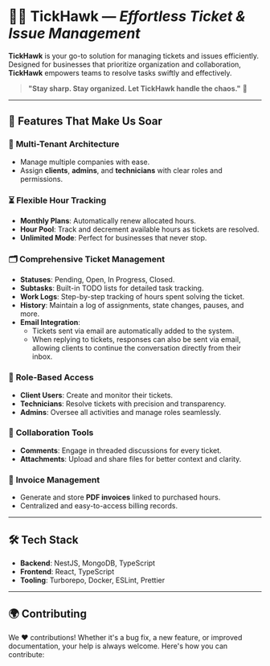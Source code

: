 # 🦅✨ **TickHawk** — *Effortless Ticket & Issue Management*

**TickHawk** is your go-to solution for managing tickets and issues efficiently. Designed for businesses that prioritize organization and collaboration, **TickHawk** empowers teams to resolve tasks swiftly and effectively. 

> **"Stay sharp. Stay organized. Let TickHawk handle the chaos."** 🦅

---

## 🚀 **Features That Make Us Soar**

### 🏢 **Multi-Tenant Architecture**
- Manage multiple companies with ease.
- Assign **clients**, **admins**, and **technicians** with clear roles and permissions.

### ⏳ **Flexible Hour Tracking**
- **Monthly Plans**: Automatically renew allocated hours.
- **Hour Pool**: Track and decrement available hours as tickets are resolved.
- **Unlimited Mode**: Perfect for businesses that never stop.

### 🗂️ **Comprehensive Ticket Management**
- **Statuses**: Pending, Open, In Progress, Closed.
- **Subtasks**: Built-in TODO lists for detailed task tracking.
- **Work Logs**: Step-by-step tracking of hours spent solving the ticket.
- **History**: Maintain a log of assignments, state changes, pauses, and more.
- **Email Integration**: 
  - Tickets sent via email are automatically added to the system.
  - When replying to tickets, responses can also be sent via email, allowing clients to continue the conversation directly from their inbox.

### 👥 **Role-Based Access**
- **Client Users**: Create and monitor their tickets.
- **Technicians**: Resolve tickets with precision and transparency.
- **Admins**: Oversee all activities and manage roles seamlessly.

### 💬 **Collaboration Tools**
- **Comments**: Engage in threaded discussions for every ticket.
- **Attachments**: Upload and share files for better context and clarity.

### 🧾 **Invoice Management**
- Generate and store **PDF invoices** linked to purchased hours.
- Centralized and easy-to-access billing records.

---

## 🛠️ **Tech Stack**

- **Backend**: NestJS, MongoDB, TypeScript
- **Frontend**: React, TypeScript
- **Tooling**: Turborepo, Docker, ESLint, Prettier

---

## 🌍 **Contributing**

We ❤️ contributions! Whether it's a bug fix, a new feature, or improved documentation, your help is always welcome. Here's how you can contribute:
